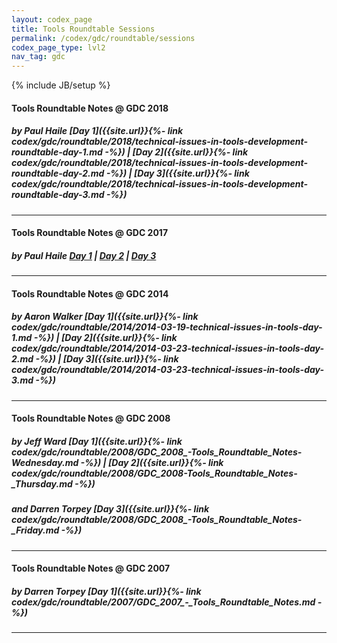 ```yaml
---
layout: codex_page
title: Tools Roundtable Sessions
permalink: /codex/gdc/roundtable/sessions
codex_page_type: lvl2
nav_tag: gdc
---
```

{% include JB/setup %}

#### Tools Roundtable Notes @ GDC 2018
##### by Paul Haile‏  [Day 1]({{site.url}}{%- link codex/gdc/roundtable/2018/technical-issues-in-tools-development-roundtable-day-1.md -%}) | [Day 2]({{site.url}}{%- link codex/gdc/roundtable/2018/technical-issues-in-tools-development-roundtable-day-2.md -%}) | [Day 3]({{site.url}}{%- link codex/gdc/roundtable/2018/technical-issues-in-tools-development-roundtable-day-3.md -%})

------

#### Tools Roundtable Notes @ GDC 2017
##### by Paul Haile‏  [Day 1](https://twitter.com/Tyrael/status/837368231752970240) | [Day 2](https://twitter.com/Tyrael/status/837704456888287232) | [Day 3](https://twitter.com/Tyrael/status/838875803353927681)

------

#### Tools Roundtable Notes @ GDC 2014
##### by Aaron Walker‏  [Day 1]({{site.url}}{%- link codex/gdc/roundtable/2014/2014-03-19-technical-issues-in-tools-day-1.md -%}) | [Day 2]({{site.url}}{%- link codex/gdc/roundtable/2014/2014-03-23-technical-issues-in-tools-day-2.md -%}) | [Day 3]({{site.url}}{%- link codex/gdc/roundtable/2014/2014-03-23-technical-issues-in-tools-day-3.md -%})

------

#### Tools Roundtable Notes @ GDC 2008
##### by Jeff Ward [Day 1]({{site.url}}{%- link codex/gdc/roundtable/2008/GDC_2008_-_Tools_Roundtable_Notes_-_Wednesday.md -%}) | [Day 2]({{site.url}}{%- link codex/gdc/roundtable/2008/GDC_2008_-_Tools_Roundtable_Notes_-_Thursday.md -%})
##### and Darren Torpey [Day 3]({{site.url}}{%- link codex/gdc/roundtable/2008/GDC_2008_-_Tools_Roundtable_Notes_-_Friday.md -%}) 

------

#### Tools Roundtable Notes @ GDC 2007
##### by Darren Torpey [Day 1]({{site.url}}{%- link codex/gdc/roundtable/2007/GDC_2007_-_Tools_Roundtable_Notes.md -%})

------